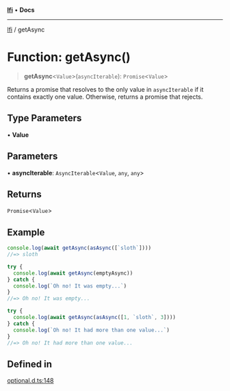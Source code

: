 [**lfi**](../readme.md) • **Docs**

***

[lfi](../globals.md) / getAsync

# Function: getAsync()

> **getAsync**\<`Value`\>(`asyncIterable`): `Promise`\<`Value`\>

Returns a promise that resolves to the only value in `asyncIterable` if it
contains exactly one value. Otherwise, returns a promise that rejects.

## Type Parameters

• **Value**

## Parameters

• **asyncIterable**: `AsyncIterable`\<`Value`, `any`, `any`\>

## Returns

`Promise`\<`Value`\>

## Example

```js
console.log(await getAsync(asAsync([`sloth`])))
//=> sloth

try {
  console.log(await getAsync(emptyAsync))
} catch {
  console.log(`Oh no! It was empty...`)
}
//=> Oh no! It was empty...

try {
  console.log(await getAsync(asAsync([1, `sloth`, 3])))
} catch {
  console.log(`Oh no! It had more than one value...`)
}
//=> Oh no! It had more than one value...
```

## Defined in

[optional.d.ts:148](https://github.com/TomerAberbach/lfi/blob/e98b31ea37c84de0758cf58c8fcf28193f36b533/src/operations/optional.d.ts#L148)
